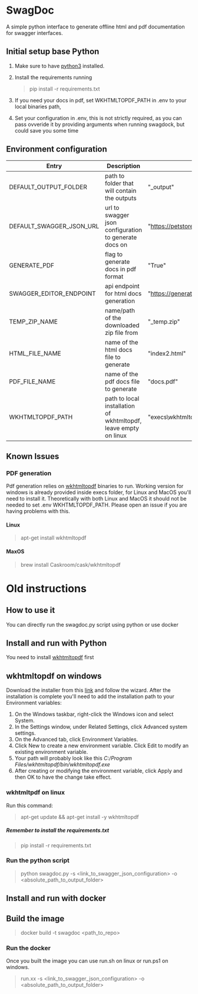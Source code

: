 # SwagDoc
A simple python interface to generate offline html and pdf documentation for swagger interfaces.

## Initial setup base Python

1. Make sure to have [python3](https://www.python.org/downloads/) installed.
2. Install the requirements running 
    > pip install -r requirements.txt

3. If you need your docs in pdf, set WKHTMLTOPDF_PATH in .env to your local binaries path, 
4. Set your configuration in .env, this is not strictly required, as you can pass ovveride it by providing arguments when running swagdock, but could save you some time

## Environment configuration
| Entry | Description | Default |
| --- | --- | --- |
| DEFAULT_OUTPUT_FOLDER | path to folder that will contain the outputs |  "_output"|
| DEFAULT_SWAGGER_JSON_URL | url to swagger json configuration to generate docs on |  "https://petstore.swagger.io/v2/swagger.json"|
| GENERATE_PDF | flag to generate docs in pdf format |  "True"|
| SWAGGER_EDITOR_ENDPOINT | api endpoint for html docs generation |  "https://generator3.swagger.io/api/generate"|
| TEMP_ZIP_NAME | name/path of the downloaded zip file from  |  "_temp.zip"|
| HTML_FILE_NAME | name of the html docs file to generate |  "index2.html"|
| PDF_FILE_NAME | name of the pdf docs file to generate |  "docs.pdf"|
| WKHTMLTOPDF_PATH | path to local installation of wkhtmltopdf, leave empty on linux |  "execs\wkhtmltopdf.exe"|

## Known Issues

### PDF generation

Pdf generation relies on [wkhtmltopdf](https://github.com/wkhtmltopdf/packaging/releases/download) binaries to run.
Working version for windows is already provided inside execs folder, for Linux and MacOS you'll need to install it.
Theoretically with both Linux and MacOS it should not be needed to set .env WKHTMLTOPDF_PATH.
Please open an issue if you are having problems with this.

#### Linux

> apt-get install wkhtmltopdf

#### MaxOS

> brew install Caskroom/cask/wkhtmltopdf









# Old instructions

## How to use it
You can directly run the swagdoc.py script using python or use docker

## Install and run with Python
You need to install [wkhtmltopdf](https://wkhtmltopdf.org/) first

## wkhtmltopdf on windows
Download the installer from this [link](https://github.com/wkhtmltopdf/packaging/releases/download/0.12.6-1/wkhtmltox-0.12.6-1.msvc2015-win64.exe) and follow the wizard.
After the installation is complete you'll need  to add the installation path to your Environment variables:
1.  On the Windows taskbar, right-click the  Windows  icon and select  System.
2. In the Settings window, under Related Settings, click Advanced system settings.
3. On the Advanced tab, click Environment Variables.
4. Click  New  to create a new environment variable. Click  Edit  to modify an existing environment variable.
5. Your path will probably look like this *C:/Program Files/wkhtmltopdf/bin/wkhtmltopdf.exe*
6. After creating or modifying the environment variable, click  Apply  and then  OK  to have the change take effect.

### wkhtmltpdf on linux
Run this command:

> apt-get update && apt-get install -y wkhtmltopdf 

##### Remember to install the requirements.txt

> pip install -r requirements.txt

### Run the python script
> python swagdoc.py -s <link_to_swagger_json_configuration> -o <absolute_path_to_output_folder>

## Install and run with docker

## Build the image
> docker build -t swagdoc <path_to_repo>

### Run the docker
Once you built the image you can use run.sh on linux or run.ps1 on windows.
> run.xx -s <link_to_swagger_json_configuration> -o <absolute_path_to_output_folder>


